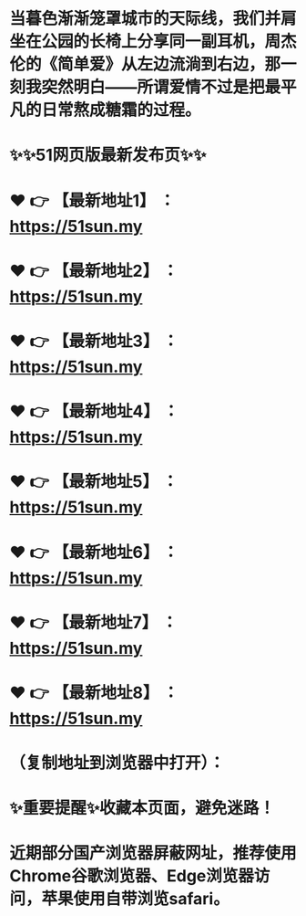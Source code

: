 # 当暮色渐渐笼罩城市的天际线，我们并肩坐在公园的长椅上分享同一副耳机，周杰伦的《简单爱》从左边流淌到右边，那一刻我突然明白——所谓爱情不过是把最平凡的日常熬成糖霜的过程。
# ✨✨51网页版最新发布页✨✨
# ❤️ 👉 【最新地址1】 ：https://51sun.my
# ❤️ 👉 【最新地址2】 ：https://51sun.my
# ❤️ 👉 【最新地址3】 ：https://51sun.my
# ❤️ 👉 【最新地址4】 ：https://51sun.my
# ❤️ 👉 【最新地址5】 ：https://51sun.my
# ❤️ 👉 【最新地址6】 ：https://51sun.my
# ❤️ 👉 【最新地址7】 ：https://51sun.my
# ❤️ 👉 【最新地址8】 ：https://51sun.my
# （复制地址到浏览器中打开）：
# ✨重要提醒✨收藏本页面，避免迷路！
# 近期部分国产浏览器屏蔽网址，推荐使用Chrome谷歌浏览器、Edge浏览器访问，苹果使用自带浏览safari。
